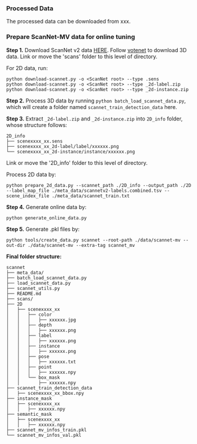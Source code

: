 ### Processed Data
The processed data can be downloaded from xxx.


### Prepare ScanNet-MV data for online tuning

**Step 1.** Download ScanNet v2 data [HERE](https://github.com/ScanNet/ScanNet). Follow [votenet](https://github.com/facebookresearch/votenet/tree/main/scannet) to download 3D data. 
Link or move the 'scans' folder to this level of directory. 

For 2D data, run:
```
python download-scannet.py -o <ScanNet root> --type .sens
python download-scannet.py -o <ScanNet root> --type _2d-label.zip
python download-scannet.py -o <ScanNet root> --type _2d-instance.zip
```

**Step 2.** Process 3D data by running `python batch_load_scannet_data.py`, which will create a folder named `scannet_train_detection_data` here.

**Step 3.** Extract `_2d-label.zip` and `_2d-instance.zip` into `2D_info` folder, whose structure follows: 

```
2D_info
├── scenexxxx_xx.sens
├── scenexxxx_xx_2d-label/label/xxxxxx.png
└── scenexxxx_xx_2d-instance/instance/xxxxxx.png
```

Link or move the '2D_info' folder to this level of directory. 
 
Process 2D data by:
```
python prepare_2d_data.py --scannet_path ./2D_info --output_path ./2D --label_map_file ./meta_data/scannetv2-labels.combined.tsv --scene_index_file ./meta_data/scannet_train.txt
```

**Step 4.** Generate online data by:
```
python generate_online_data.py
```

**Step 5.** Generate .pkl files by:
```
python tools/create_data.py scannet --root-path ./data/scannet-mv --out-dir ./data/scannet-mv --extra-tag scannet_mv
```


**Final folder structure:**

```
scannet
├── meta_data/
├── batch_load_scannet_data.py
├── load_scannet_data.py
├── scannet_utils.py
├── README.md
├── scans/
├── 2D
│   ├── scenexxxx_xx
│   │   ├── color
│   │   │   ├── xxxxxx.jpg
│   │   ├── depth
│   │   │   ├── xxxxxx.png
│   │   ├── label
│   │   │   ├── xxxxxx.png
│   │   ├── instance
│   │   │   ├── xxxxxx.png
│   │   ├── pose
│   │   │   ├── xxxxxx.txt
│   │   ├── point
│   │   │   ├── xxxxxx.npy
│   │   └── box_mask
│   │       ├── xxxxxx.npy
├── scannet_train_detection_data
│   ├── scenexxxx_xx_bbox.npy
├── instance_mask
│   ├── scenexxxx_xx
│   │   ├── xxxxxx.npy
├── semantic_mask
│   ├── scenexxxx_xx
│   │   ├── xxxxxx.npy
├── scannet_mv_infos_train.pkl
└── scannet_mv_infos_val.pkl

```
